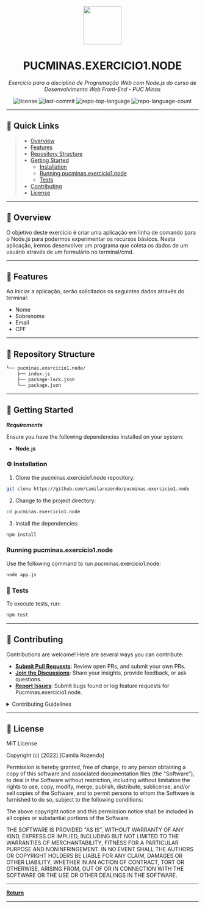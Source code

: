 <p align="center">
  <img src="https://camo.githubusercontent.com/a4e71a0942263821f4cb9213b2808af909e46967d9ed3ccee6e7e122f276efd6/68747470733a2f2f696d672e69636f6e73382e636f6d2f65787465726e616c2d74616c2d72657669766f2d726567756c61722d74616c2d72657669766f2f39362f65787465726e616c2d726561646d652d69732d612d656173792d746f2d6275696c642d612d646576656c6f7065722d6875622d746861742d6164617074732d746f2d7468652d757365722d6c6f676f2d726567756c61722d74616c2d72657669766f2e706e67" width="100" />
</p>
<p align="center">
    <h1 align="center">PUCMINAS.EXERCICIO1.NODE</h1>
</p>
<p align="center">
    <em>Exercício para a disciplina de Programação Web com Node.js do curso de Desenvolvimento Web Front-End - PUC Minas</em>
</p>
<p align="center">
	<img src="https://img.shields.io/github/license/camilarozendo/pucminas.exercicio1.node?style=default&color=0080ff" alt="license">
	<img src="https://img.shields.io/github/last-commit/camilarozendo/pucminas.exercicio1.node?style=default&color=0080ff" alt="last-commit">
	<img src="https://img.shields.io/github/languages/top/camilarozendo/pucminas.exercicio1.node?style=default&color=0080ff" alt="repo-top-language">
	<img src="https://img.shields.io/github/languages/count/camilarozendo/pucminas.exercicio1.node?style=default&color=0080ff" alt="repo-language-count">
<p>
<p align="center">
	<!-- default option, no dependency badges. -->
</p>
<hr>

##  🔗 Quick Links

> - [ Overview](#-overview)
> - [ Features](#-features)
> - [ Repository Structure](#-repository-structure)
> - [ Getting Started](#-getting-started)
>   - [ Installation](#-installation)
>   - [ Running pucminas.exercicio1.node](#-running-pucminas.exercicio1.node)
>   - [ Tests](#-tests)
> - [ Contributing](#-contributing)
> - [ License](#-license)

---

##  📍 Overview

O objetivo deste exercício é criar uma aplicação em linha de comando para o Node.js para podermos
experimentar os recursos básicos. Nesta aplicação, iremos desenvolver um programa que coleta os
dados de um usuário através de um formulário no terminal/cmd.

---

##  🔮 Features

Ao iniciar a aplicação, serão solicitados os seguintes dados através do terminal: 

- Nome
- Sobrenome
- Email
- CPF

---

##  🧩  Repository Structure

```sh
└── pucminas.exercicio1.node/
    ├── index.js
    ├── package-lock.json
    └── package.json
```


---

## 🚀 Getting Started

***Requirements***

Ensure you have the following dependencies installed on your system:

* **Node.js**

### ⚙️ Installation

1. Clone the pucminas.exercicio1.node repository:

```sh
git clone https://github.com/camilarozendo/pucminas.exercicio1.node
```

2. Change to the project directory:

```sh
cd pucminas.exercicio1.node
```

3. Install the dependencies:

```sh
npm install
```

###  Running pucminas.exercicio1.node

Use the following command to run pucminas.exercicio1.node:

```sh
node app.js
```

###  🧪 Tests

To execute tests, run:

```sh
npm test
```

---


##  🤝 Contributing

Contributions are welcome! Here are several ways you can contribute:

- **[Submit Pull Requests](https://github/camilarozendo/pucminas.exercicio1.node/blob/main/CONTRIBUTING.md)**: Review open PRs, and submit your own PRs.
- **[Join the Discussions](https://github/camilarozendo/pucminas.exercicio1.node/discussions)**: Share your insights, provide feedback, or ask questions.
- **[Report Issues](https://github/camilarozendo/pucminas.exercicio1.node/issues)**: Submit bugs found or log feature requests for Pucminas.exercicio1.node.

<details closed>
    <summary>Contributing Guidelines</summary>

1. **Fork the Repository**: Start by forking the project repository to your GitHub account.
2. **Clone Locally**: Clone the forked repository to your local machine using a Git client.
   ```sh
   git clone https://github.com/camilarozendo/pucminas.exercicio1.node
   ```
3. **Create a New Branch**: Always work on a new branch, giving it a descriptive name.
   ```sh
   git checkout -b new-feature-x
   ```
4. **Make Your Changes**: Develop and test your changes locally.
5. **Commit Your Changes**: Commit with a clear message describing your updates.
   ```sh
   git commit -m 'Implemented new feature x.'
   ```
6. **Push to GitHub**: Push the changes to your forked repository.
   ```sh
   git push origin new-feature-x
   ```
7. **Submit a Pull Request**: Create a PR against the original project repository. Clearly describe the changes and their motivations.

Once your PR is reviewed and approved, it will be merged into the main branch.

</details>

---

##  📄 License

MIT License

Copyright (c) [2022] [Camila Rozendo]

Permission is hereby granted, free of charge, to any person obtaining a copy
of this software and associated documentation files (the "Software"), to deal
in the Software without restriction, including without limitation the rights
to use, copy, modify, merge, publish, distribute, sublicense, and/or sell
copies of the Software, and to permit persons to whom the Software is
furnished to do so, subject to the following conditions:

The above copyright notice and this permission notice shall be included in all
copies or substantial portions of the Software.

THE SOFTWARE IS PROVIDED "AS IS", WITHOUT WARRANTY OF ANY KIND, EXPRESS OR
IMPLIED, INCLUDING BUT NOT LIMITED TO THE WARRANTIES OF MERCHANTABILITY,
FITNESS FOR A PARTICULAR PURPOSE AND NONINFRINGEMENT. IN NO EVENT SHALL THE
AUTHORS OR COPYRIGHT HOLDERS BE LIABLE FOR ANY CLAIM, DAMAGES OR OTHER
LIABILITY, WHETHER IN AN ACTION OF CONTRACT, TORT OR OTHERWISE, ARISING FROM,
OUT OF OR IN CONNECTION WITH THE SOFTWARE OR THE USE OR OTHER DEALINGS IN THE
SOFTWARE.

---


[**Return**](#-quick-links)

---
